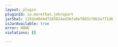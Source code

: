 ```yaml
---
layout: plugin
pluginId: io.morethan.jmhreport
jarSha1: 1101bd0d4d7283824ed3bfa0ef8031f0b3a771d6
isJarAvailable: true
error: NONE
violations: []

---
```

